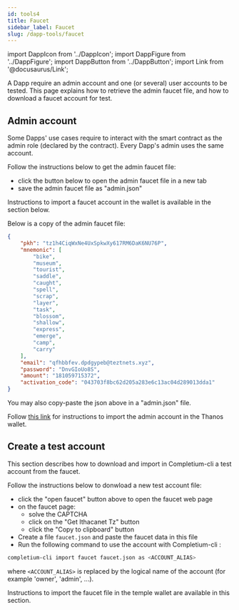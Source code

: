 ```yaml
---
id: tools4
title: Faucet
sidebar_label: Faucet
slug: /dapp-tools/faucet
---
```


import DappIcon from '../DappIcon';
import DappFigure from '../DappFigure';
import DappButton from '../DappButton';
import Link from '@docusaurus/Link';

A Dapp require an admin account and one (or several) user accounts to be tested. This page explains how to retrieve the admin faucet file, and how to download a faucet account for test.

## Admin account

Some Dapps' use cases require to interact with the smart contract as the admin role (declared by the contract). Every Dapp's admin uses the same account.

Follow the instructions below to get the admin faucet file:
* click the button below to open the admin faucet file in a new tab
* save the admin faucet file as "admin.json"

<DappButton url="https://raw.githubusercontent.com/edukera/completium-dapp-utils/master/admin.json" txt="open admin faucet file"/>

Instructions to import a faucet account in the wallet is available in the section below.

Below is a copy of the admin faucet file:

```json
{
	"pkh": "tz1h4CiqWxNe4UxSpkwXy617RM6DaK6NU76P",
	"mnemonic": [
		"bike",
		"museum",
		"tourist",
		"saddle",
		"caught",
		"spell",
		"scrap",
		"layer",
		"task",
		"blossom",
		"shallow",
		"express",
		"emerge",
		"camp",
		"carry"
	],
	"email": "qfhbbfev.dpdgypeb@teztnets.xyz",
	"password": "DnvGIoUo8S",
	"amount": "181059715372",
	"activation_code": "043703f8bc62d205a283e6c13ac04d289013dda1"
}
```

You may also copy-paste the json above in a "admin.json" file.

Follow <u><Link to="/docs/dapp-tools/thanos">this link</Link></u> for instructions to import the admin account in the Thanos wallet.

## Create a test account

This section describes how to download and import in Completium-cli a test account from the faucet.

<DappButton url="https://teztnets.xyz/ithacanet-faucet" txt="open faucet"/>

Follow the instructions below to donwload a new test account file:
* click the "open faucet" button above to open the faucet web page
* on the faucet page:
    * solve the CAPTCHA
    * click on the "Get Ithacanet Tz" button
    * click the "Copy to clipboard" button
* Create a file `faucet.json` and paste the faucet data in this file
* Run the following command to use the account with Completium-cli :

```bash
completium-cli import faucet faucet.json as <ACCOUNT_ALIAS>
```

where `<ACCOUNT_ALIAS>` is replaced by the logical name of the account (for example 'owner', 'admin', ...).

Instructions to import the faucet file in the temple wallet are available in this <Link to='/docs/dapp-tools/thanos#import-faucet-file'>section</Link>.
